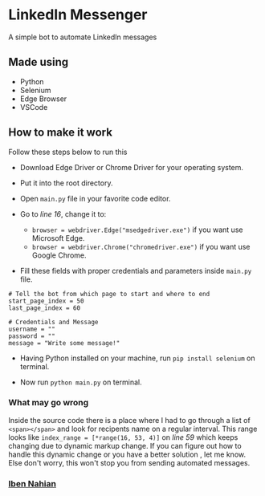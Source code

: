# LinkedIn Messenger
A simple bot to automate LinkedIn messages

## Made using
- Python
- Selenium
- Edge Browser
- VSCode

## How to make it work

Follow these steps below to run this

- Download Edge Driver or Chrome Driver for your operating system.

- Put it into the root directory.

- Open ```main.py``` file in your favorite code editor.

- Go to _line 16_, change it to:
  - ```browser = webdriver.Edge("msedgedriver.exe")``` if you want use Microsoft Edge.
  - ```browser = webdriver.Chrome("chromedriver.exe")``` if you want use Google Chrome.

- Fill these fields with proper credentials and parameters inside ```main.py``` file.

```
# Tell the bot from which page to start and where to end
start_page_index = 50
last_page_index = 60

# Credentials and Message
username = ""
password = ""
message = "Write some message!"
```

- Having Python installed on your machine, run ```pip install selenium``` on terminal.

- Now run ```python main.py``` on terminal.

### What may go wrong

Inside the source code there is a place where I had to go through a list of ```<span></span>``` and look for recipents name on a regular interval. This range looks like ```index_range = [*range(16, 53, 4)]``` on _line 59_ which keeps changing due to dynamic markup change. If you can figure out how to handle this dynamic change or you have a better solution , let me know. Else don't worry, this won't stop you from sending automated messages.

### [Iben Nahian](https://www.linkedin.com/in/evilprince2009/)
